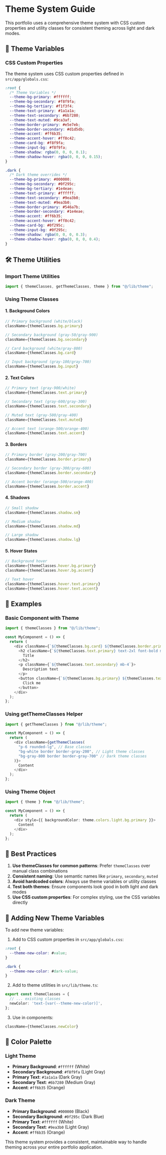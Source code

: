 # Theme System Guide

This portfolio uses a comprehensive theme system with CSS custom properties and utility classes for consistent theming across light and dark modes.

## 🎨 Theme Variables

### CSS Custom Properties

The theme system uses CSS custom properties defined in `src/app/globals.css`:

```css
:root {
  /* Theme Variables */
  --theme-bg-primary: #ffffff;
  --theme-bg-secondary: #f8f9fa;
  --theme-bg-tertiary: #f1f3f4;
  --theme-text-primary: #1a1a1a;
  --theme-text-secondary: #6b7280;
  --theme-text-muted: #9ca3af;
  --theme-border-primary: #e5e7eb;
  --theme-border-secondary: #d1d5db;
  --theme-accent: #ff6b35;
  --theme-accent-hover: #ff8c42;
  --theme-card-bg: #f8f9fa;
  --theme-input-bg: #f8f9fa;
  --theme-shadow: rgba(0, 0, 0, 0.1);
  --theme-shadow-hover: rgba(0, 0, 0, 0.15);
}

.dark {
  /* Dark theme overrides */
  --theme-bg-primary: #000000;
  --theme-bg-secondary: #0f295c;
  --theme-bg-tertiary: #1e4eae;
  --theme-text-primary: #ffffff;
  --theme-text-secondary: #9ea3b0;
  --theme-text-muted: #9ea3b0;
  --theme-border-primary: #546a7b;
  --theme-border-secondary: #1e4eae;
  --theme-accent: #ff6b35;
  --theme-accent-hover: #ff8c42;
  --theme-card-bg: #0f295c;
  --theme-input-bg: #0f295c;
  --theme-shadow: rgba(0, 0, 0, 0.3);
  --theme-shadow-hover: rgba(0, 0, 0, 0.4);
}
```

## 🛠️ Theme Utilities

### Import Theme Utilities

```typescript
import { themeClasses, getThemeClasses, theme } from "@/lib/theme";
```

### Using Theme Classes

#### 1. Background Colors
```typescript
// Primary background (white/black)
className={themeClasses.bg.primary}

// Secondary background (gray-50/gray-900)
className={themeClasses.bg.secondary}

// Card background (white/gray-800)
className={themeClasses.bg.card}

// Input background (gray-100/gray-700)
className={themeClasses.bg.input}
```

#### 2. Text Colors
```typescript
// Primary text (gray-900/white)
className={themeClasses.text.primary}

// Secondary text (gray-600/gray-300)
className={themeClasses.text.secondary}

// Muted text (gray-500/gray-400)
className={themeClasses.text.muted}

// Accent text (orange-500/orange-400)
className={themeClasses.text.accent}
```

#### 3. Borders
```typescript
// Primary border (gray-200/gray-700)
className={themeClasses.border.primary}

// Secondary border (gray-300/gray-600)
className={themeClasses.border.secondary}

// Accent border (orange-500/orange-400)
className={themeClasses.border.accent}
```

#### 4. Shadows
```typescript
// Small shadow
className={themeClasses.shadow.sm}

// Medium shadow
className={themeClasses.shadow.md}

// Large shadow
className={themeClasses.shadow.lg}
```

#### 5. Hover States
```typescript
// Background hover
className={themeClasses.hover.bg.primary}
className={themeClasses.hover.bg.accent}

// Text hover
className={themeClasses.hover.text.primary}
className={themeClasses.hover.text.accent}
```

## 📝 Examples

### Basic Component with Theme
```typescript
import { themeClasses } from "@/lib/theme";

const MyComponent = () => {
  return (
    <div className={`${themeClasses.bg.card} ${themeClasses.border.primary} rounded-lg p-6`}>
      <h2 className={`${themeClasses.text.primary} text-2xl font-bold mb-4`}>
        Title
      </h2>
      <p className={`${themeClasses.text.secondary} mb-4`}>
        Description text
      </p>
      <button className={`${themeClasses.bg.primary} ${themeClasses.text.primary} ${themeClasses.border.secondary} px-4 py-2 rounded ${themeClasses.hover.bg.primary} transition-colors`}>
        Click me
      </button>
    </div>
  );
};
```

### Using getThemeClasses Helper
```typescript
import { getThemeClasses } from "@/lib/theme";

const MyComponent = () => {
  return (
    <div className={getThemeClasses(
      "p-6 rounded-lg", // Base classes
      "bg-white border border-gray-200", // Light theme classes
      "bg-gray-800 border border-gray-700" // Dark theme classes
    )}>
      Content
    </div>
  );
};
```

### Using Theme Object
```typescript
import { theme } from "@/lib/theme";

const MyComponent = () => {
  return (
    <div style={{ backgroundColor: theme.colors.light.bg.primary }}>
      Content
    </div>
  );
};
```

## 🎯 Best Practices

1. **Use themeClasses for common patterns**: Prefer `themeClasses` over manual class combinations
2. **Consistent naming**: Use semantic names like `primary`, `secondary`, `muted`
3. **Avoid hardcoded colors**: Always use theme variables or utility classes
4. **Test both themes**: Ensure components look good in both light and dark modes
5. **Use CSS custom properties**: For complex styling, use the CSS variables directly

## 🔧 Adding New Theme Variables

To add new theme variables:

1. Add to CSS custom properties in `src/app/globals.css`:
```css
:root {
  --theme-new-color: #value;
}

.dark {
  --theme-new-color: #dark-value;
}
```

2. Add to theme utilities in `src/lib/theme.ts`:
```typescript
export const themeClasses = {
  // ... existing classes
  newColor: 'text-[var(--theme-new-color)]',
};
```

3. Use in components:
```typescript
className={themeClasses.newColor}
```

## 🎨 Color Palette

### Light Theme
- **Primary Background**: `#ffffff` (White)
- **Secondary Background**: `#f8f9fa` (Light Gray)
- **Primary Text**: `#1a1a1a` (Dark Gray)
- **Secondary Text**: `#6b7280` (Medium Gray)
- **Accent**: `#ff6b35` (Orange)

### Dark Theme
- **Primary Background**: `#000000` (Black)
- **Secondary Background**: `#0f295c` (Dark Blue)
- **Primary Text**: `#ffffff` (White)
- **Secondary Text**: `#9ea3b0` (Light Gray)
- **Accent**: `#ff6b35` (Orange)

This theme system provides a consistent, maintainable way to handle theming across your entire portfolio application.
